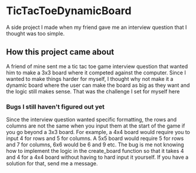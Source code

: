 # TicTacToeDynamicBoard
A side project I made when my friend gave me an interview question that I thought was too simple.

## How this project came about
A friend of mine sent me a tic tac toe game interview question that wanted him to make a 3x3 board where it competed against the computer. Since I wanted to make things harder for myself, I thought why not make it a dynamic board where the user can make the board as big as they want and the logic still makes sense. That was the challenge I set for myself here

### Bugs I still haven't figured out yet
Since the interview question wanted specific formatting, the rows and columns are not the same when you input them at the start of the game if you go beyond a 3x3 board. For example, a 4x4 board would require you to input 4 for rows and 5 for columns. A 5x5 board would require 5 for rows and 7 for columns, 6x6 would be 6 and 9 etc. The bug is me not knowing how to implement the logic in the create_board function so that it takes 4 and 4 for a 4x4 board without having to hard input it yourself. If you have a solution for that, send me a message. 




